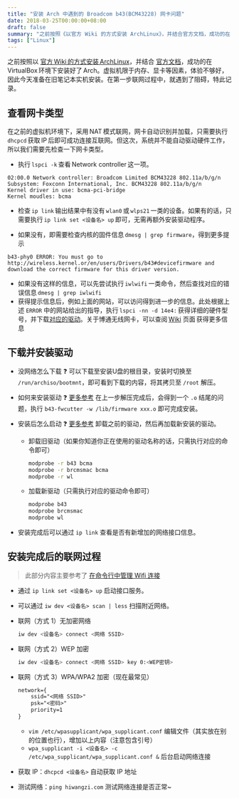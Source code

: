 ```yaml
---
title: "安装 Arch 中遇到的 Broadcom b43(BCM43228) 网卡问题"
date: 2018-03-25T00:00:00+08:00
draft: false
summary: "之前按照《以官方 Wiki 的方式安装 ArchLinux》，并结合官方文档，成功的在 VirtualBox 环境下安装好了 Arch。虚拟机限于内存、显卡等因素，体验不够好，因此今天准备在旧笔记本实机安装。在第一步联网过程中，就遇到了阻碍，特此记录。"
tags: ["Linux"]
---
```


之前按照以 [官方 Wiki 的方式安装 ArchLinux](https://www.viseator.com/2017/05/17/arch_install/)，并结合 [官方文档](https://wiki.archlinux.org/index.php/installation_guide)，成功的在 VirtualBox 环境下安装好了 Arch。虚拟机限于内存、显卡等因素，体验不够好，因此今天准备在旧笔记本实机安装。在第一步联网过程中，就遇到了阻碍，特此记录。

## 查看网卡类型

在之前的虚拟机环境下，采用 NAT 模式联网，网卡自动识别并加载，只需要执行 `dhcpcd` 获取 IP 后即可成功连接互联网。但这次，系统并不能自动驱动硬件工作，所以我们需要先检查一下网卡类型。

* 执行 `lspci -k` 查看 Network controller 这一项。

```
02:00.0 Network controller: Broadcom Limited BCM43228 802.11a/b/g/n
Subsystem: Foxconn International, Inc. BCM43228 802.11a/b/g/n
Kernel driver in use: bcma-pci-bridge
Kernel moudles: bcma
```

* 检查 `ip link` 输出结果中有没有 `wlan0` 或 `wlps21` 一类的设备。如果有的话，只需要执行 `ip link set <设备名> up` 即可，无需再额外安装驱动程序。

* 如果没有，即需要检查内核的固件信息 `dmesg | grep firmware`，得到更多提示

```
b43-phy0 ERROR: You must go to http://wireless.kernel.or/en/users/Drivers/b43#devicefirmware and download the correct firmware for this driver version.
```

* 如果没有这样的信息，可以先尝试执行 `iwlwifi` 一类命令，然后查找对应的错误信息 `dmesg | grep iwlwifi`
* 获得提示信息后，例如上面的网站，可以访问得到进一步的信息。此处根据上述 `ERROR` 中的网站给出的指导，执行 `lspci -nn -d 14e4:` 获得详细的硬件型号，并下载[对应的驱动](https://aur.archlinux.org/packages/b43-firmware/)。关于博通无线网卡，可以查阅 [Wiki](https://wiki.archlinux.org/index.php/Broadcom_wireless) 页面 获得更多信息

## 下载并安装驱动

* 没网络怎么下载 ❓ 可以下载至安装U盘的根目录，安装时切换至 `/run/archiso/bootmnt`，即可看到下载的内容，将其拷贝至 `/root` 解压。
* 如何来安装驱动 ❓ [更多参考](https://www.cnblogs.com/clouds008/p/7460928.html) 在上一步解压完成后，会得到一个 `.o` 结尾的问题，执行 `b43-fwcutter -w /lib/firmware xxx.o` 即可完成安装。
* 安装后怎么启动 ❓ [更多参考](http://linuxwireless.sipsolutions.net/en/users/Drivers/b43/) 卸载之前的驱动，然后再加载新安装的驱动。
  * 卸载旧驱动（如果你知道你正在使用的驱动名称的话，只需执行对应的命令即可）
    ```bash
    modprobe -r b43 bcma
    modprobe -r brcmsmac bcma
    modprobe -r wl
    ```
  * 加载新驱动（只需执行对应的驱动命令即可）
    ```bash
    modprobe b43
    modprobe brcmsmac
    modprobe wl
    ```

* 安装完成后可以通过 `ip link` 查看是否有新增加的网络接口信息。

## 安装完成后的联网过程

> 此部分内容主要参考了 [在命令行中管理 Wifi 连接](https://linux.cn/article-4015-1.html)

* 通过 `ip link set <设备名> up` 启动接口服务。
* 可以通过 `iw dev <设备名> scan | less` 扫描附近网络。
* 联网（方式 1）无加密网络
    ```bash
    iw dev <设备名> connect <网络 SSID>
    ```
* 联网（方式 2）WEP 加密
    ```bash
    iw dev <设备名> connect <网络 SSID> key 0:<WEP密钥>
    ```

* 联网（方式 3）WPA/WPA2 加密（现在最常见）
    ```txt
    network={
        ssid="<网络 SSID>"
        psk="<密码>"
        priority=1
    }
    ```
  * `vim /etc/wpasupplicant/wpa_supplicant.conf` 编辑文件（其实放在别的位置也行），增加以上内容（注意包含引号）
  * `wpa_supplicant -i <设备名> -c /etc/wpa_supplicant/wpa_supplicant.conf &` 后台启动网络连接

* 获取 IP：`dhcpcd <设备名>` 自动获取 IP 地址
* 测试网络：`ping hiwangzi.com` 测试网络连接是否正常~
